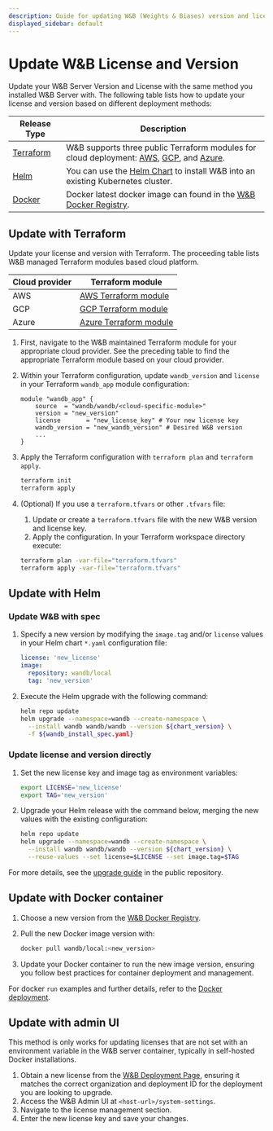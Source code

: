 ```yaml
---
description: Guide for updating W&B (Weights & Biases) version and license across different installation methods.
displayed_sidebar: default
---
```


# Update W&B License and Version

Update your W&B Server Version and License with the same method you installed W&B Server with. The following table lists how to update your license and version based on different deployment methods:


| Release Type    | Description         |
| ---------------- | ------------------ |
| [Terraform](./selfm-anaged#wb-production-and-development) | W&B supports three public Terraform modules for cloud deployment: [AWS](https://registry.terraform.io/modules/wandb/wandb/aws/latest), [GCP](https://registry.terraform.io/modules/wandb/wandb/google/latest), and [Azure](https://registry.terraform.io/modules/wandb/wandb/azurerm/latest). |
| [Helm](./selfm-anaged/bare-metal#helm-chart)              | You can use the [Helm Chart](https://github.com/wandb/helm-charts) to install W&B into an existing Kubernetes cluster.  |
| [Docker](./selfm-anaged/bare-metal#docker-deployment)     | Docker latest docker image can found in the [W&B Docker Registry](https://hub.docker.com/r/wandb/local/tags).  |

## Update with Terraform

Update your license and version with Terraform. The proceeding table lists W&B managed Terraform modules based cloud platform.

|Cloud provider| Terraform module|
|-----|-----|
|AWS|[AWS Terraform module](https://registry.terraform.io/modules/wandb/wandb/aws/latest)|
|GCP|[GCP Terraform module](https://registry.terraform.io/modules/wandb/wandb/google/latest)|
|Azure|[Azure Terraform module](https://registry.terraform.io/modules/wandb/wandb/azurerm/latest)|

1. First, navigate to the W&B maintained Terraform module for your appropriate cloud provider. See the preceding table to find the appropriate Terraform module based on your cloud provider.
2. Within your Terraform configuration, update `wandb_version` and `license` in your Terraform `wandb_app` module configuration:

   ```hcl
   module "wandb_app" {
       source  = "wandb/wandb/<cloud-specific-module>"
       version = "new_version"
       license       = "new_license_key" # Your new license key
       wandb_version = "new_wandb_version" # Desired W&B version
       ...
   }
   ```
3. Apply the Terraform configuration with `terraform plan` and `terraform apply`.
   ```bash
   terraform init
   terraform apply
   ```

4. (Optional) If you use a `terraform.tfvars` or other `.tfvars` file:
   1. Update or create a `terraform.tfvars` file with the new W&B version and license key.
   2. Apply the configuration. In your Terraform workspace directory execute:  
   ```bash
   terraform plan -var-file="terraform.tfvars"
   terraform apply -var-file="terraform.tfvars"
   ```
## Update with Helm

### Update W&B with spec

1. Specify a new version by modifying the `image.tag` and/or `license` values in your Helm chart `*.yaml` configuration file:

   ```yaml
   license: 'new_license'
   image:
     repository: wandb/local
     tag: 'new_version'
   ```

2. Execute the Helm upgrade with the following command:

   ```bash
   helm repo update
   helm upgrade --namespace=wandb --create-namespace \
     --install wandb wandb/wandb --version ${chart_version} \
     -f ${wandb_install_spec.yaml}
   ```

### Update license and version directly

1. Set the new license key and image tag as environment variables:

   ```bash
   export LICENSE='new_license'
   export TAG='new_version'
   ```

2. Upgrade your Helm release with the command below, merging the new values with the existing configuration:

   ```bash
   helm repo update
   helm upgrade --namespace=wandb --create-namespace \
     --install wandb wandb/wandb --version ${chart_version} \
     --reuse-values --set license=$LICENSE --set image.tag=$TAG
   ```

For more details, see the [upgrade guide](https://github.com/wandb/helm-charts/blob/main/UPGRADE.md) in the public repository.

## Update with Docker container

1. Choose a new version from the [W&B Docker Registry](https://hub.docker.com/r/wandb/local/tags).
2. Pull the new Docker image version with:

   ```bash
   docker pull wandb/local:<new_version>
   ```

3. Update your Docker container to run the new image version, ensuring you follow best practices for container deployment and management.

For docker `run` examples and further details, refer to the [Docker deployment](./selfm-anaged/bare-metal##docker-deployment).

## Update with admin UI

This method is only works for updating licenses that are not set with an environment variable in the W&B server container, typically in self-hosted Docker installations.

1. Obtain a new license from the [W&B Deployment Page](https://deploy.wandb.ai/), ensuring it matches the correct organization and deployment ID for the deployment you are looking to upgrade.
2. Access the W&B Admin UI at `<host-url>/system-settings`.
3. Navigate to the license management section.
4. Enter the new license key and save your changes.

